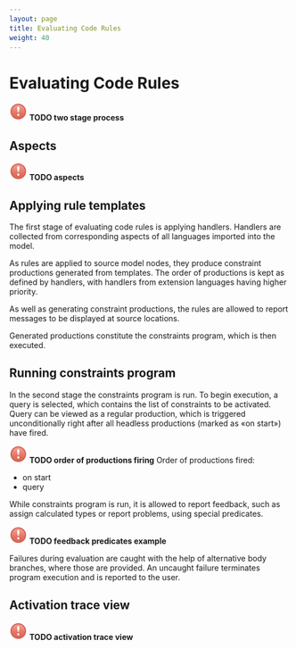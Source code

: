 ```yaml
---
layout: page
title: Evaluating Code Rules
weight: 40
---
```

# Evaluating Code Rules

 ![](img/errorDialog.png) **TODO two stage process**
 
## Aspects
 ![](img/errorDialog.png) **TODO aspects**

## Applying rule templates

The first stage of evaluating code rules is applying handlers. Handlers are collected from corresponding aspects of all languages imported into the model. 

As rules are applied to source model nodes, they produce constraint productions generated from templates. The order of productions is kept as defined by handlers, with handlers from extension languages having higher priority. 

As well as generating constraint productions, the rules are allowed to report messages to be displayed at source locations.

Generated productions constitute the constraints program, which is then executed. 

## Running constraints program

In the second stage the constraints program is run. To begin execution, a query is selected, which contains the list of constraints to be activated. Query can be viewed as a regular production, which is triggered  unconditionally right after all headless productions (marked as «on start») have fired.

![](img/errorDialog.png) **TODO order of productions firing**
Order of productions fired: 
 - on start 
 - query

While constraints program is run, it is allowed to report feedback, such as assign calculated types or report problems, using special predicates. 

![](img/errorDialog.png) **TODO feedback predicates example**

Failures during evaluation are caught with the help of alternative body branches, where those are provided. An uncaught failure terminates program execution and is reported to the user.

## Activation trace view

 ![](img/errorDialog.png) **TODO activation trace view**
